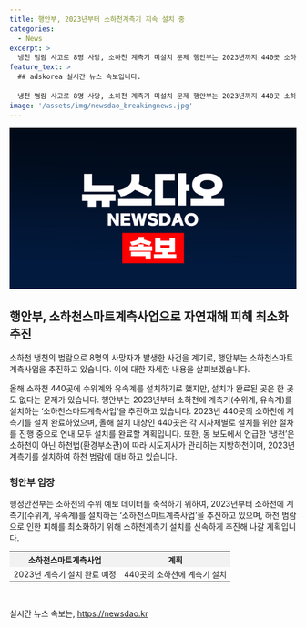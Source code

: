 ```yaml
---
title: 행안부, 2023년부터 소하천계측기 지속 설치 중
categories:
  - News
excerpt: >
  냉천 범람 사고로 8명 사망, 소하천 계측기 미설치 문제 행안부는 2023년까지 440곳 소하천에 계측기 설치 예정이며, 냉천은 하천법에 따라 2023년 계측기 설치할 예정. 하천 범람 피해 최소화를 위해 노력. (문의: 행정안전부 자연재난실 재난경감과 044-205-5141) [자료출처=정책브리핑 www.korea.kr]
feature_text: >
  ## adskorea 실시간 뉴스 속보입니다.

  냉천 범람 사고로 8명 사망, 소하천 계측기 미설치 문제 행안부는 2023년까지 440곳 소하천에 계측기 설치 예정이며, 냉천은 하천법에 따라 2023년 계측기 설치할 예정. 하천 범람 피해 최소화를 위해 노력. (문의: 행정안전부 자연재난실 재난경감과 044-205-5141) [자료출처=정책브리핑 www.korea.kr]
image: '/assets/img/newsdao_breakingnews.jpg'
---
```


<p><img src="/assets/img/newsdao_breakingnews.jpg" alt="adskorea 속보" /></p>

<h2 data-ke-size="size26">행안부, 소하천스마트계측사업으로 자연재해 피해 최소화 추진</h2>

<p>소하천 냉천의 범람으로 8명의 사망자가 발생한 사건을 계기로, 행안부는 소하천스마트계측사업을 추진하고 있습니다. 이에 대한 자세한 내용을 살펴보겠습니다.</p>

<p data-ke-size="size16">올해 소하천 440곳에 수위계와 유속계를 설치하기로 했지만, 설치가 완료된 곳은 한 곳도 없다는 문제가 있습니다. 행안부는 2023년부터 소하천에 계측기(수위계, 유속계)를 설치하는 ‘소하천스마트계측사업’을 추진하고 있습니다. 2023년 440곳의 소하천에 계측기를 설치 완료하였으며, 올해 설치 대상인 440곳은 각 지자체별로 설치를 위한 절차를 진행 중으로 연내 모두 설치를 완료할 계획입니다. 또한, 동 보도에서 언급한 ‘냉천’은 소하천이 아닌 하천법(환경부소관)에 따라 시도지사가 관리하는 지방하천이며, 2023년 계측기를 설치하여 하천 범람에 대비하고 있습니다.</p>

<h3 data-ke-size="size24">행안부 입장</h3>

<p data-ke-size="size16">행정안전부는 소하천의 수위 예보 데이터를 축적하기 위하여, 2023년부터 소하천에 계측기(수위계, 유속계)를 설치하는 ‘소하천스마트계측사업’을 추진하고 있으며, 하천 범람으로 인한 피해를 최소화하기 위해 소하천계측기 설치를 신속하게 추진해 나갈 계획입니다.</p>

<table>
    <tr>
        <th style="background-color: #f2f2f2; text-align: center;">소하천스마트계측사업</th>
        <th style="background-color: #f2f2f2; text-align: center;">계획</th>
    </tr>
    <tr>
        <td style="text-align: center;">2023년 계측기 설치 완료 예정</td>
        <td style="text-align: center;">440곳의 소하천에 계측기 설치</td>
    </tr>
</table>

<p data-ke-size="size16">&nbsp;</p>
실시간 뉴스 속보는, <a href="https://newsdao.kr" rel="dofollow">https://newsdao.kr</a>


